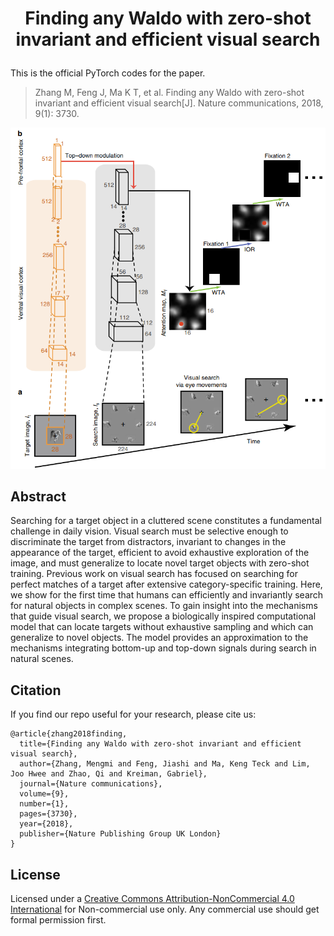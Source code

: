 
# <p align=center> Finding any Waldo with zero-shot invariant and efficient visual search</p>

This is the official PyTorch codes for the paper.  
>Zhang M, Feng J, Ma K T, et al. Finding any Waldo with zero-shot invariant and efficient visual search[J]. Nature communications, 2018, 9(1): 3730.

![framework_img](images/IVSN_framework.png)

## Abstract
Searching for a target object in a cluttered scene constitutes a fundamental challenge in daily vision. Visual search must be selective enough to discriminate the target from distractors, invariant to changes in the appearance of the target, efficient to avoid exhaustive exploration of the image, and must generalize to locate novel target objects with zero-shot training. Previous work on visual search has focused on searching for perfect matches of a target after extensive category-specific training. Here, we show for the first time that humans can efficiently and invariantly search for natural objects in complex scenes. To gain insight into the mechanisms that guide visual search, we propose a biologically inspired computational model that can locate targets without exhaustive sampling and which can generalize to novel objects. The model provides an approximation to the mechanisms integrating bottom-up and top-down signals during search in natural scenes.


## Citation
If you find our repo useful for your research, please cite us:
```
@article{zhang2018finding,
  title={Finding any Waldo with zero-shot invariant and efficient visual search},
  author={Zhang, Mengmi and Feng, Jiashi and Ma, Keng Teck and Lim, Joo Hwee and Zhao, Qi and Kreiman, Gabriel},
  journal={Nature communications},
  volume={9},
  number={1},
  pages={3730},
  year={2018},
  publisher={Nature Publishing Group UK London}
}
```

## License
Licensed under a [Creative Commons Attribution-NonCommercial 4.0 International](https://creativecommons.org/licenses/by-nc/4.0/) for Non-commercial use only.
Any commercial use should get formal permission first.

